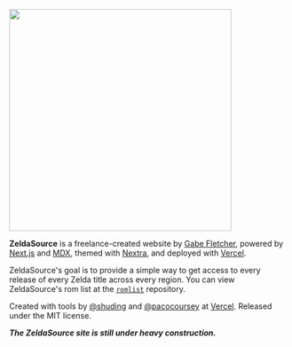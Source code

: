 <img src="https://user-images.githubusercontent.com/116841381/198433978-ecfd91e4-8931-4b00-847c-1ee9ae514957.png" width="400" /> 

**ZeldaSource** is a freelance-created website by [Gabe Fletcher](https://bit.ly/gabefletch), powered by [Next.js](https://nextjs.org) and [MDX](https://mdxjs.com), themed with [Nextra](https://github.com/shuding/nextra/tree/core), and deployed with [Vercel](https://vercel.com).

ZeldaSource's goal is to provide a simple way to get access to every release of every Zelda title across every region. 
You can view ZeldaSource's rom list at the [``romlist``](https://github.com/ZeldaSource/romlist) repository.

Created with tools by [@shuding](https://github.com/shuding) and [@pacocoursey](https://github.com/pacocoursey) at [Vercel](https://vercel.com). Released under the MIT license.

***The ZeldaSource site is still under heavy construction.***
